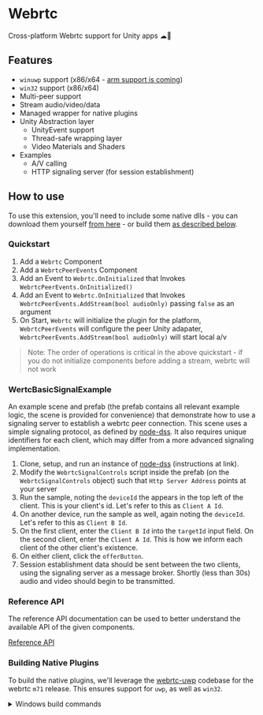 # Webrtc

Cross-platform Webrtc support for Unity apps ☁🎲

## Features

+ `winuwp` support (x86/x64 - [arm support is coming](https://github.com/webrtc-uwp/webrtc-uwp-sdk/issues/20))
+ `win32` support (x86/x64)
+ Multi-peer support
+ Stream audio/video/data
+ Managed wrapper for native plugins
+ Unity Abstraction layer
  + UnityEvent support
  + Thread-safe wrapping layer
  + Video Materials and Shaders
+ Examples
  + A/V calling
  + HTTP signaling server (for session establishment)
  
## How to use

To use this extension, you'll need to include some native dlls - you can download them yourself [from here](https://github.com/bengreenier/webrtc-unity-plugin/releases/tag/v01) - or build them [as described below](#building-native-plugins).

### Quickstart

1. Add a `Webrtc` Component
2. Add a `WebrtcPeerEvents` Component
3. Add an Event to `Webrtc.OnInitialized` that Invokes `WebrtcPeerEvents.OnInitialized()`
4. Add an Event to `Webrtc.OnInitialized` that Invokes `WebrtcPeerEvents.AddStream(bool audioOnly)` passing `false` as an argument
5. On Start, `Webrtc` will initialize the plugin for the platform, `WebrtcPeerEvents` will configure the peer Unity adapater, `WebrtcPeerEvents.AddStream(bool audioOnly)` will start local a/v

> Note: The order of operations is critical in the above quickstart - if you do not initialize components before adding a stream, webrtc will not work

### WertcBasicSignalExample

An example scene and prefab (the prefab contains all relevant example logic, the scene is provided for convenience) that demonstrate how to use a signaling server to establish a webrtc peer
connection. This scene uses a simple signaling protocol, as defined by [node-dss](https://github.com/bengreenier/node-dss). It also requires unique identifiers for each client, which may
differ from a more advanced signaling implementation.

1. Clone, setup, and run an instance of [node-dss](https://github.com/bengreenier/node-dss) (instructions at link).
2. Modify the `WebrtcSignalControls` script inside the prefab (on the `WebrtcSignalControls` object) such that `Http Server Address` points at your server
3. Run the sample, noting the `deviceId` the appears in the top left of the client. This is your client's id. Let's refer to this as `Client A Id`.
4. On another device, run the sample as well, again noting the `deviceId`. Let's refer to this as `Client B Id`.
5. On the first client, enter the `Client B Id` into the `targetId` input field. On the second client, enter the `Client A Id`. This is how we inform each client of the other client's existence.
6. On either client, click the `offerButton`.
7. Session establishment data should be sent between the two clients, using the signaling server as a message broker. Shortly (less than 30s) audio and video should begin to be transmitted.

### Reference API

The reference API documentation can be used to better understand the available API of the given components.

[Reference API](docs/annotated.html)

### Building Native Plugins

To build the native plugins, we'll leverage the [webrtc-uwp](https://github.com/webrtc-uwp) codebase for the webrtc `m71` release. This ensures support for `uwp`, as well as `win32`.

<details>
<summary> Windows build commands </summary>

To build the code, we'll first need the webrtc-uwp-sdk repository, and it's prerequisites. We'll also need to apply our patch that enables support for il2cpp (until it is merged). The detailed instructions can be found [in the webrtc-uwp docs](https://github.com/webrtc-uwp/webrtc-uwp-sdk/tree/James/20190225-m71-docs), and the exact commands that worked at the time of writing can be found below.

```
git clone --recursive https://github.com/webrtc-uwp/webrtc-uwp-sdk.git
git checkout releases/m71
git submodule update
#
# apply https://github.com/webrtc-uwp/webrtc/pull/11 on top of releases/m71
#
cd webrtc\xplatform\webrtc
git remote add bengreenier git@github.com:bengreenier/webrtc.git
git fetch bengreenier
git merge 67bc888e66
#
# apply https://github.com/webrtc-uwp/webrtc-windows/pull/48 on top of releases/m71
#
cd ..\..\windows
git remote add bengreenier git@github.com:bengreenier/webrtc-windows.git
git fetch bengreenier
git merge 7f1fdda64
#
# build (windows)
#
cd ..\..\
set GYP_MSVS_VERSION=2017
python scripts\run.py -a prepare build -u webrtc_unity_plugin -p win -x x64 -c release --clang
```

Note that to build for `winuwp` we use `WebRtc.Universal.sln` and visual studio, as documented [here](https://github.com/webrtc-uwp/webrtc-uwp-sdk/tree/James/20190225-m71-docs#building-the-sdk). Instead of building the `PeerConnectionClient.WebRtc` project, we instead build `Examples.UnityPlugin`.

</details>